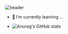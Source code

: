 ![header](https://capsule-render.vercel.app/api?type=cylinder&color=gradiunt&desc=안녕하세요)
- 🌱 I’m currently learning ...

- ![Anurag's GitHub stats](https://github-readme-stats.vercel.app/api?username=rudrbgus&show_icons=true&theme=radical)

<!--
**rudrbgus/rudrbgus** is a ✨ _special_ ✨ repository because its `README.md` (this file) appears on your GitHub profile.

Here are some ideas to get you started:

- 🔭 I’m currently working on ...
- 🌱 I’m currently learning ...
- 👯 I’m looking to collaborate on ...
- 🤔 I’m looking for help with ...
- 💬 Ask me about ...
- 📫 How to reach me: ...
- 😄 Pronouns: ...
- ⚡ Fun fact: ...
-->
